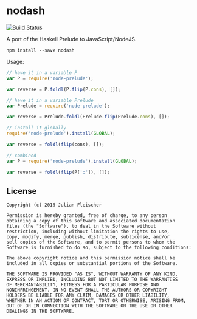 nodash
======

[![Build Status](https://travis-ci.org/scravy/nodash.svg?branch=master)](https://travis-ci.org/scravy/nodash)

A port of the Haskell Prelude to JavaScript/NodeJS.

    npm install --save nodash

Usage:

```JavaScript
// have it in a variable P
var P = require('node-prelude');

var reverse = P.foldl(P.flip(P.cons), []);

// have it in a variable Prelude
var Prelude = require('node-prelude');

var reverse = Prelude.foldl(Prelude.flip(Prelude.cons), []);

// install it globally
require('node-prelude').install(GLOBAL);

var reverse = foldl(flip(cons), []);

// combined
var P = require('node-prelude').install(GLOBAL);

var reverse = foldl(flip(P[':']), []);
```

License
-------

    Copyright (c) 2015 Julian Fleischer

    Permission is hereby granted, free of charge, to any person
    obtaining a copy of this software and associated documentation
    files (the "Software"), to deal in the Software without
    restriction, including without limitation the rights to use,
    copy, modify, merge, publish, distribute, sublicense, and/or
    sell copies of the Software, and to permit persons to whom the
    Software is furnished to do so, subject to the following conditions:

    The above copyright notice and this permission notice shall be
    included in all copies or substantial portions of the Software.

    THE SOFTWARE IS PROVIDED "AS IS", WITHOUT WARRANTY OF ANY KIND,
    EXPRESS OR IMPLIED, INCLUDING BUT NOT LIMITED TO THE WARRANTIES
    OF MERCHANTABILITY, FITNESS FOR A PARTICULAR PURPOSE AND
    NONINFRINGEMENT. IN NO EVENT SHALL THE AUTHORS OR COPYRIGHT
    HOLDERS BE LIABLE FOR ANY CLAIM, DAMAGES OR OTHER LIABILITY,
    WHETHER IN AN ACTION OF CONTRACT, TORT OR OTHERWISE, ARISING FROM,
    OUT OF OR IN CONNECTION WITH THE SOFTWARE OR THE USE OR OTHER
    DEALINGS IN THE SOFTWARE.
